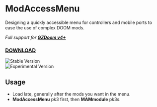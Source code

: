 # ModAccessMenu

Designing a quickly accessible menu for controllers and mobile ports to ease the use of complex DOOM mods.

_Full support for **[GZDoom v4+](https://zdoom.org)**_  

### [DOWNLOAD](https://github.com/FelesNoctis/ModAccessMenu/releases "Download Link")  

![Stable Version](https://img.shields.io/github/v/release/FelesNoctis/ModAccessMenu?label=stable "Stable Version")  
![Experimental Version](https://img.shields.io/github/v/release/FelesNoctis/ModAccessMenu?include_prereleases&label=experimental "Experimental Version")

## Usage

* Load late, generally after the mods you want in the menu.
* __ModAccessMenu__ pk3 first, then __MAMmodule__ pk3s.
